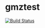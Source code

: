 # gmztest
[![Build Status](https://travis-ci.org/gmztest/gmztest.svg?branch=master)](https://travis-ci.org/gmztest/gmztest)
